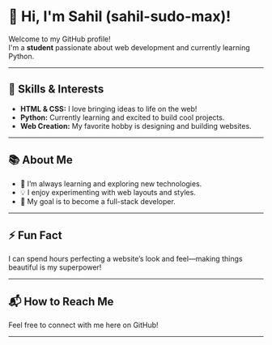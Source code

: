 # 👋 Hi, I'm Sahil (sahil-sudo-max)!

Welcome to my GitHub profile!  
I'm a **student** passionate about web development and currently learning Python.

---

## 🚀 Skills & Interests

- **HTML & CSS:** I love bringing ideas to life on the web!
- **Python:** Currently learning and excited to build cool projects.
- **Web Creation:** My favorite hobby is designing and building websites.

---

## 📚 About Me

- 🌱 I’m always learning and exploring new technologies.
- 💡 I enjoy experimenting with web layouts and styles.
- 🎯 My goal is to become a full-stack developer.

---

## ⚡ Fun Fact

I can spend hours perfecting a website’s look and feel—making things beautiful is my superpower!

---

## 📬 How to Reach Me

Feel free to connect with me here on GitHub!

---

<!-- Optionally add a stats section if you'd like -->
<!--
![Sahil's GitHub stats](https://github-readme-stats.vercel.app/api?username=sahil-sudo-max&show_icons=true&hide_title=true)
-->
